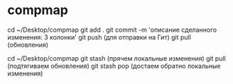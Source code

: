 # compmap
cd ~/Desktop/compmap
git add . 
git commit -m 'описание сделанного изменения: 3 колонки'
git push (для отправки на Гит)
git pull (обновления)

cd ~/Desktop/compmap
git stash (прячем локальные изменения)
git pull (подтягиваем обновления)
git stash pop (достаем обратно локальные изменения)